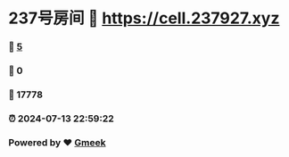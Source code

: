 # 237号房间 :link: https://cell.237927.xyz 
### :page_facing_up: [5](https://cell.237927.xyz/tag.html) 
### :speech_balloon: 0 
### :hibiscus: 17778 
### :alarm_clock: 2024-07-13 22:59:22 
### Powered by :heart: [Gmeek](https://github.com/Meekdai/Gmeek)

